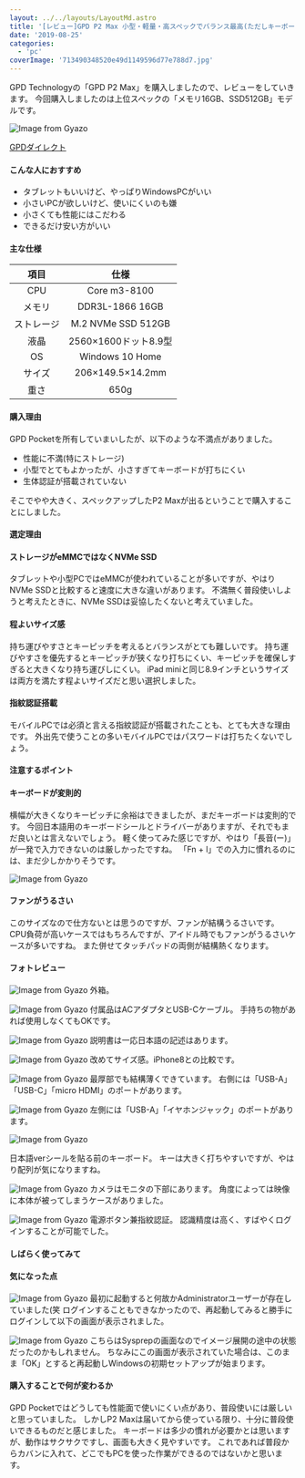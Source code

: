 ```yaml
---
layout: ../../layouts/LayoutMd.astro
title: '[レビュー]GPD P2 Max 小型・軽量・高スペックでバランス最高(ただしキーボードは･･･)'
date: '2019-08-25'
categories:
  - 'pc'
coverImage: '713490348520e49d1149596d77e788d7.jpg'
---
```


GPD Technologyの「GPD P2 Max」を購入しましたので、レビューをしていきます。 今回購入しましたのは上位スペックの「メモリ16GB、SSD512GB」モデルです。

![Image from Gyazo](/archive/images/1db638c2544f0a9bf1b043ef04ef38fd.jpg)

[GPDダイレクト](https://gpd-direct.jp/)

#### こんな人におすすめ

- タブレットもいいけど、やっぱりWindowsPCがいい
- 小さいPCが欲しいけど、使いにくいのも嫌
- 小さくても性能にはこだわる
- できるだけ安い方がいい

#### 主な仕様

|    項目    |         仕様         |
| :--------: | :------------------: |
|    CPU     |     Core m3-8100     |
|   メモリ   |   DDR3L-1866 16GB    |
| ストレージ |  M.2 NVMe SSD 512GB  |
|    液晶    | 2560×1600ドット8.9型 |
|     OS     |   Windows 10 Home    |
|   サイズ   |   206×149.5×14.2mm   |
|    重さ    |         650g         |

#### 購入理由

GPD Pocketを所有していまいしたが、以下のような不満点がありました。

- 性能に不満(特にストレージ)
- 小型でとてもよかったが、小さすぎてキーボードが打ちにくい
- 生体認証が搭載されていない

そこでやや大きく、スペックアップしたP2 Maxが出るということで購入することにしました。

#### 選定理由

#### ストレージがeMMCではなくNVMe SSD

タブレットや小型PCではeMMCが使われていることが多いですが、やはりNVMe SSDと比較すると速度に大きな違いがあります。 不満無く普段使いしようと考えたときに、NVMe SSDは妥協したくないと考えていました。

#### 程よいサイズ感

持ち運びやすさとキーピッチを考えるとバランスがとても難しいです。 持ち運びやすさを優先するとキーピッチが狭くなり打ちにくい、キーピッチを確保しすぎると大きくなり持ち運びしにくい。 iPad miniと同じ8.9インチというサイズは両方を満たす程よいサイズだと思い選択しました。

#### 指紋認証搭載

モバイルPCでは必須と言える指紋認証が搭載されたことも、とても大きな理由です。 外出先で使うことの多いモバイルPCではパスワードは打ちたくないでしょう。

#### 注意するポイント

#### キーボードが変則的

横幅が大きくなりキーピッチに余裕はできましたが、まだキーボードは変則的です。 今回日本語用のキーボードシールとドライバーがありますが、それでもまだ良いとは言えないでしょう。 軽く使ってみた感じですが、やはり「長音(ー)」が一発で入力できないのは厳しかったですね。 「Fn + l」での入力に慣れるのには、まだ少しかかりそうです。

![Image from Gyazo](/archive/images/67d5baed8fdc9d3526e573f85f5afdd5.jpg)

#### ファンがうるさい

このサイズなので仕方ないとは思うのですが、ファンが結構うるさいです。 CPU負荷が高いケースではもちろんですが、アイドル時でもファンがうるさいケースが多いですね。 また併せてタッチパッドの両側が結構熱くなります。

#### フォトレビュー

![Image from Gyazo](/archive/images/e54a6dd5a8afdfe24519401dad866d47.jpg)
外箱。

![Image from Gyazo](/archive/images/fec5a7ce37a81fab4a41c46d084a403f.jpg)
付属品はACアダプタとUSB-Cケーブル。 手持ちの物があれば使用しなくてもOKです。

![Image from Gyazo](/archive/images/fbe89d24eabdbe579bb25aa61e7cde48.jpg)
説明書は一応日本語の記述はあります。

![Image from Gyazo](/archive/images/44e78813afd6aec166bd13c09a7a5b60.jpg)
改めてサイズ感。iPhone8との比較です。

![Image from Gyazo](/archive/images/69a902d07614c3a31c9f4f1fb4cd086e.jpg)
最厚部でも結構薄くできています。 右側には「USB-A」「USB-C」「micro HDMI」のポートがあります。

![Image from Gyazo](/archive/images/ed2ae480a44dfd19a2853d2d76a35c34.jpg)
左側には「USB-A」「イヤホンジャック」のポートがあります。

![Image from Gyazo](/archive/images/e97801c70c207d562b800d98a1f0865f.jpg)

日本語verシールを貼る前のキーボード。 キーは大きく打ちやすいですが、やはり配列が気になりますね。

![Image from Gyazo](/archive/images/c84d7cd628ede580607f4ee460af57fa.jpg)
カメラはモニタの下部にあります。 角度によっては映像に本体が被ってしまうケースがありました。

![Image from Gyazo](/archive/images/40b9ab02fa0a769a15bb9bffaee4883e.jpg)
電源ボタン兼指紋認証。 認識精度は高く、すばやくログインすることが可能でした。

#### しばらく使ってみて

#### 気になった点

![Image from Gyazo](/archive/images/c3e2232ec950721ae4758f5b4689099f.jpg)
最初に起動すると何故かAdministratorユーザーが存在していました(笑 ログインすることもできなかったので、再起動してみると勝手にログインして以下の画面が表示されました。

![Image from Gyazo](/archive/images/4e1292f47d5a8489a8b0f86b71b6f79c1.jpg)
こちらはSysprepの画面なのでイメージ展開の途中の状態だったのかもしれません。 ちなみにこの画面が表示されていた場合は、このまま「OK」とすると再起動しWindowsの初期セットアップが始まります。

#### 購入することで何が変わるか

GPD Pocketではどうしても性能面で使いにくい点があり、普段使いには厳しいと思っていました。 しかしP2 Maxは届いてから使っている限り、十分に普段使いできるものだと感じました。 キーボードは多少の慣れが必要かとは思いますが、動作はサクサクですし、画面も大きく見やすいです。 これであれば普段からカバンに入れて、どこでもPCを使った作業ができるのではないかと思います。
